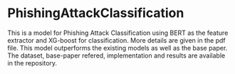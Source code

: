 # PhishingAttackClassification

This is a model for Phishing Attack Classification using BERT as the feature extractor and XG-boost for classification. More details are given in the pdf file. This model outperforms the existing models as well as the base paper. The dataset, base-paper refered, implementation and results are available in the repository.
